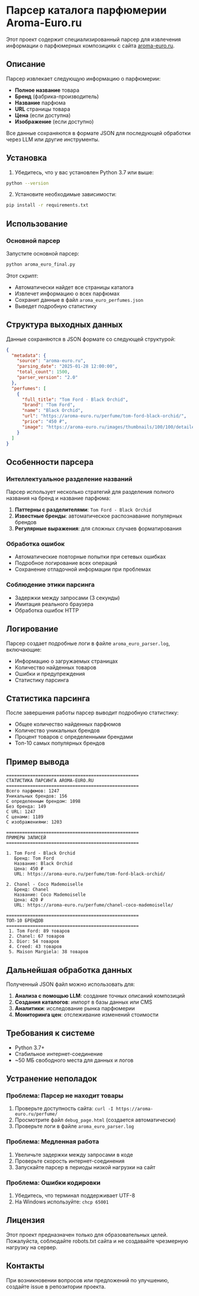 # Парсер каталога парфюмерии Aroma-Euro.ru

Этот проект содержит специализированный парсер для извлечения информации о парфюмерных композициях с сайта [aroma-euro.ru](https://aroma-euro.ru/perfume/).

## Описание

Парсер извлекает следующую информацию о парфюмерии:
- **Полное название** товара
- **Бренд** (фабрика-производитель)
- **Название** парфюма
- **URL** страницы товара
- **Цена** (если доступна)
- **Изображение** (если доступно)

Все данные сохраняются в формате JSON для последующей обработки через LLM или другие инструменты.

## Установка

1. Убедитесь, что у вас установлен Python 3.7 или выше:
```bash
python --version
```

2. Установите необходимые зависимости:
```bash
pip install -r requirements.txt
```

## Использование

### Основной парсер

Запустите основной парсер:
```bash
python aroma_euro_final.py
```

Этот скрипт:
- Автоматически найдет все страницы каталога
- Извлечет информацию о всех парфюмах
- Сохранит данные в файл `aroma_euro_perfumes.json`
- Выведет подробную статистику

## Структура выходных данных

Данные сохраняются в JSON формате со следующей структурой:

```json
{
  "metadata": {
    "source": "aroma-euro.ru",
    "parsing_date": "2025-01-28 12:00:00",
    "total_count": 1500,
    "parser_version": "2.0"
  },
  "perfumes": [
    {
      "full_title": "Tom Ford - Black Orchid",
      "brand": "Tom Ford",
      "name": "Black Orchid",
      "url": "https://aroma-euro.ru/perfume/tom-ford-black-orchid/",
      "price": "450 ₽",
      "image": "https://aroma-euro.ru/images/thumbnails/100/100/detailed/10/product-example.jpg"
    }
  ]
}
```

## Особенности парсера

### Интеллектуальное разделение названий

Парсер использует несколько стратегий для разделения полного названия на бренд и название парфюма:

1. **Паттерны с разделителями**: `Tom Ford - Black Orchid`
2. **Известные бренды**: автоматическое распознавание популярных брендов
3. **Регулярные выражения**: для сложных случаев форматирования

### Обработка ошибок

- Автоматические повторные попытки при сетевых ошибках
- Подробное логирование всех операций
- Сохранение отладочной информации при проблемах

### Соблюдение этики парсинга

- Задержки между запросами (3 секунды)
- Имитация реального браузера
- Обработка ошибок HTTP

## Логирование

Парсер создает подробные логи в файле `aroma_euro_parser.log`, включающие:
- Информацию о загружаемых страницах
- Количество найденных товаров
- Ошибки и предупреждения
- Статистику парсинга

## Статистика парсинга

После завершения работы парсер выводит подробную статистику:
- Общее количество найденных парфюмов
- Количество уникальных брендов
- Процент товаров с определенными брендами
- Топ-10 самых популярных брендов

## Пример вывода

```
==================================================
СТАТИСТИКА ПАРСИНГА AROMA-EURO.RU
==================================================
Всего парфюмов: 1247
Уникальных брендов: 156
С определенным брендом: 1098
Без бренда: 149
С URL: 1247
С ценами: 1189
С изображениями: 1203

==================================================
ПРИМЕРЫ ЗАПИСЕЙ
==================================================

1. Tom Ford - Black Orchid
   Бренд: Tom Ford
   Название: Black Orchid
   Цена: 450 ₽
   URL: https://aroma-euro.ru/perfume/tom-ford-black-orchid/

2. Chanel - Coco Mademoiselle
   Бренд: Chanel
   Название: Coco Mademoiselle
   Цена: 420 ₽
   URL: https://aroma-euro.ru/perfume/chanel-coco-mademoiselle/

==================================================
ТОП-10 БРЕНДОВ
==================================================
 1. Tom Ford: 89 товаров
 2. Chanel: 67 товаров
 3. Dior: 54 товаров
 4. Creed: 43 товаров
 5. Maison Margiela: 38 товаров
```

## Дальнейшая обработка данных

Полученный JSON файл можно использовать для:

1. **Анализа с помощью LLM**: создание точных описаний композиций
2. **Создания каталогов**: импорт в базы данных или CMS
3. **Аналитики**: исследование рынка парфюмерии
4. **Мониторинга цен**: отслеживание изменений стоимости

## Требования к системе

- Python 3.7+
- Стабильное интернет-соединение
- ~50 МБ свободного места для данных и логов

## Устранение неполадок

### Проблема: Парсер не находит товары

1. Проверьте доступность сайта: `curl -I https://aroma-euro.ru/perfume/`
2. Просмотрите файл `debug_page.html` (создается автоматически)
3. Проверьте логи в файле `aroma_euro_parser.log`

### Проблема: Медленная работа

1. Увеличьте задержки между запросами в коде
2. Проверьте скорость интернет-соединения
3. Запускайте парсер в периоды низкой нагрузки на сайт

### Проблема: Ошибки кодировки

1. Убедитесь, что терминал поддерживает UTF-8
2. На Windows используйте: `chcp 65001`

## Лицензия

Этот проект предназначен только для образовательных целей. Пожалуйста, соблюдайте robots.txt сайта и не создавайте чрезмерную нагрузку на сервер.

## Контакты

При возникновении вопросов или предложений по улучшению, создайте issue в репозитории проекта.